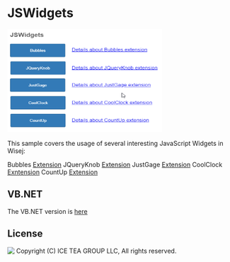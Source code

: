 JSWidgets
====

<img src="../Support/Images/jswidgets.png" width="350" height="233">

This sample covers the usage of several interesting JavaScript Widgets in Wisej:

Bubbles [Extension](https://github.com/iceteagroup/wisej-extensions/tree/2.2/Wisej.Web.Ext.Bubbles)
JQueryKnob [Extension](https://github.com/iceteagroup/wisej-extensions/tree/2.2/Wisej.Web.Ext.jQueryKnob)
JustGage [Extension](https://github.com/iceteagroup/wisej-extensions/tree/2.2/Wisej.Web.Ext.JustGage)
CoolClock [Exntension](https://github.com/iceteagroup/wisej-extensions/tree/2.2/Wisej.Web.Ext.CoolClock)
CountUp [Extension](https://github.com/iceteagroup/wisej-extensions/tree/2.2/Wisej.Web.Ext.CountUp)

VB.NET
------
The VB.NET version is [here](https://github.com/iceteagroup/wisej-examples-vb/tree/main/JSWidgets)

License
-------
<img src="http://iceteagroup.com/wp-content/uploads/2017/01/Square-64x64-trasp.png" height="20" align="top"> Copyright (C) ICE TEA GROUP LLC, All rights reserved.

